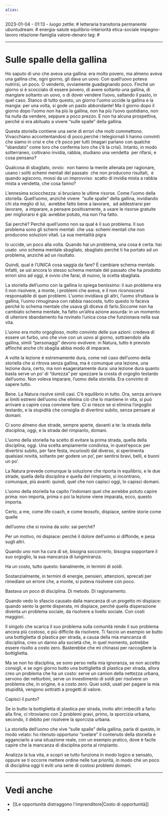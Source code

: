 ```yaml
---
alias: 
---
```

2023-01-04 - 01:13 - *luogo*
zettle: # letteraria transitoria permanente
ubuntudream: # energia-salute equilibrio-interiorità etica-sociale impegno-lavoro relazione-famiglia valore-denaro 
tag: #

---
# Sulle spalle della gallina
Ho saputo di uno che aveva una gallina:
era molto povero, ma almeno aveva una gallina che, ogni giorno, gli dava un uovo.
Con quell’uovo poteva nutrirsi, un poco. O venderlo, ovviamente guadagnando poco.
Finché un giorno si è scocciato di essere povero, di avere soltanto una gallina,
di mangiare soltanto un uovo, o di dover vendere l’uovo, saltando il pasto, in quel caso.
Stanco di tutto questo, un giorno l’uomo uccide la gallina e la mangia:
per una volta, si gode un pasto abbondante!
Ma il giorno dopo il giorno dopo l’uomo non ha più la gallina, non ha più l’uovo quotidiano,
non ha nulla da vendere, seppure a poco prezzo.
E non ha alcuna prospettiva, perché si era abituato a vivere “sulle spalle” della gallina.

Questa storiella contiene una serie di errori che molti commettono. Vivacchiano accontentandosi di poco,perché i telegiornali li hanno convinti che siamo in crisi e che c’è poco per tutti
(magari parlano con qualche “sbandato” come loro che conferma loro che c’è la crisi).
Intanto, in modo sotterraneo, coltivano invidia, rabbia, studiano una vendetta  per rifarsi, e cosa pensano?

Qualcosa di sbagliato, ovvio: 
non hanno la mente allenata per ragionare, usano i soliti schemi mentali del passato  che non producono risultati,  e quando agiscono, mossi da un improvviso  scatto di invidia mista a rabbia mista a vendetta, che cosa fanno?

L’ennesima sciocchezza: si bruciano le ultime risorse. Come l’uomo della storiella. Quell’uomo, anziché vivere  “sulle spalle” della gallina, invidiando chi sta meglio di lui,  avrebbe fatto bene a lavorare,  ad addestrarsi per lavorare,  a imparare, a pensare positivamente, a usare le risorse gratuite per migliorarsi è già: avrebbe potuto, ma non l’ha fatto.

Sai perché? Perché quell’uomo non sa qual è il suo problema. Il suo problema sono gli schemi mentali  che usa: schemi mentali che non producono soluzioni vitali. La sua mentalità pigra 

lo uccide, un poco alla volta. Quando hai un problema, una cosa è certa: hai usato 
uno schema mentale sbagliato, sbagliato perché ti ha portato ad un problema, anziché ad un risultato.

Quindi, qual è l’UNICA cosa saggia da fare?
È cambiare schema mentale.
Infatti, se usi ancora lo stesso schema mentale del passato che ha prodotto errori sino ad oggi, è ovvio che farai, di nuovo, la scelta sbagliata.

La storiella dell’uomo con la gallina lo spiega benissimo: il suo problema era il non risolvere, a monte, i problemi che aveva, e il non riconoscersi responsabile di quei problemi. L’uomo invidiava gli altri, l’uomo sfruttava la gallina, l’uomo rimuginava con rabbia nascosta, tutto questo lo faceva perché lo schema mentale che usava gli diceva di farlo.Siccome non ha cambiato schema mentale, ha fatto un’altra azione assurda: in un momento di ulteriore sbandamento ha rovinato l’unica cosa che funzionava nella sua vita.

L’uomo era molto orgoglioso, molto convinto delle sue azioni: credeva di essere un furbo, uno che vive con un uovo al giorno, sottraendolo alla gallina, simili “personaggi” devono evolvere: in Natura, tutto è previsto affinché anche chi sbaglia abbia modo di imparare.

A volte la lezione è estremamente dura, come nel caso dell’uomo della storiella che si ritrova senza gallina, ma è comunque una lezione, una lezione dura, certo, ma non esageratamente dura: una lezione dura quanto basta serve un po’ di “durezza” per spezzare la crosta di orgoglio testardo dell’uomo. Non voleva imparare, l’uomo della storiella. Era convinto di sapere tutto.

Bene.
La Natura risolve simili casi. C’è equilibrio in tutto.
Ora, senza arrivare ai limiti estremi dell’uomo che elimina ciò che lo mantiene in vita, si può arrivare a capire cosa conviene fare.
Ci si riesce se si elimina l’orgoglio testardo, e la stupidità che consiglia di divertirsi subito, senza pensare al domani.

Ci sono almeno due strade, sempre aperte, davanti a te:
la strada della disciplina, oggi, e la strada del rimpianto, domani.

L’uomo della storiella ha scelto di evitare la prima strada, quella della disciplina, oggi.
Una scelta ampiamente condivisa, in quest’epoca: per divertirsi subito, per fare festa, incuriositi dal diverso, si sperimenta qualsiasi novità, soltanto per godere un po’, per sentirsi bravi, belli, e buoni un po’.

La Natura prevede comunque la soluzione che riporta in equilibrio, e le due strade, quella della disciplina e quella del rimpianto, si incontrano, comunque, più avanti: quindi, quel che non capisci oggi, lo capisci domani.

  

L’uomo della storiella ha capito l’indomani quel che avrebbe potuto capire prima: non importa, prima o poi la lezione viene imparata, ecco, questo importa.

  

Certo, a me, come life coach, e come teosofo, dispiace, sentire storie come quelle

dell’uomo che si rovina da solo: sai perché?

Per un motivo, mi dispiace: perché il dolore dell’uomo si diffonde, e pesa sugli altri.

  

Quando uno non ha cura di sé, bisogna soccorrerlo, bisogna sopportare il suo orgoglio, la sua mancanza di lungimiranza.

Ha un costo, tutto questo: banalmente, in termini di soldi.

Sostanzialmente, in termini di energie, pensieri, attenzioni, sprecati per rimediare un errore che, a monte, si poteva risolvere con poco.

Bastava un poco di disciplina. Di metodo. Di ragionamento.

Quando vedo lo sfascio causato dalla mancanza di un progetto mi dispiace: quando sento la gente disperata, mi dispiace, perché quella disperazione diventa un problema sociale, da risolvere a livello sociale. Con costi maggiori.

Il singolo che scarica il suo problema sulla comunità rende il suo problema ancora più costoso, e più difficile da risolvere. Ti faccio un esempio se butto una bottiglietta di plastica per strada, a causa della mia mancanza di disciplina, creo un danno alla società che, in quel momento, potrebbe essere risolto a costo zero. Basterebbe che mi chinassi per raccogliere la bottiglietta.

Ma se non ho disciplina, se sono perso nella mia ignoranza, se non accetto consigli, e se ogni giorno butto una bottiglietta di plastica per strada, allora creo un problema che ha un costo: serve un camion della nettezza urbana, servono dei netturbini, serve un investimento di soldi per risolvere un problema che, in origine, è a costo zero. Quei soldi, usati per pagare la mia stupidità, vengono sottratti a progetti di valore.

Capisci il punto?

Se io butto la bottiglietta di plastica per strada, invito altri imbecilli a farlo: alla fine, ci ritroviamo con 2 problemi gravi, primo, la sporcizia urbana, secondo, il debito per risolvere la sporcizia urbana.

La storiella dell’uomo che vive “sulle spalle” della gallina, parla di questo, in modo velato: ho ritenuto opportuno “svelare” il contenuto della storiella e agganciarlo a una situazione reale, con un esempio pratico, dove è facile capire che la mancanza di disciplina porta al rimpianto.

Analizza la tua vita, e scopri se tutto funziona in modo logico e sensato, oppure se ti occorre mettere ordine nelle tue priorità, in modo che un poco di disciplina oggi ti eviti una serie di costosi problemi domani.



---
# Vedi anche
- [[Le opportunità distraggono l'imprenditore|Costo di opportunità]]
- 
